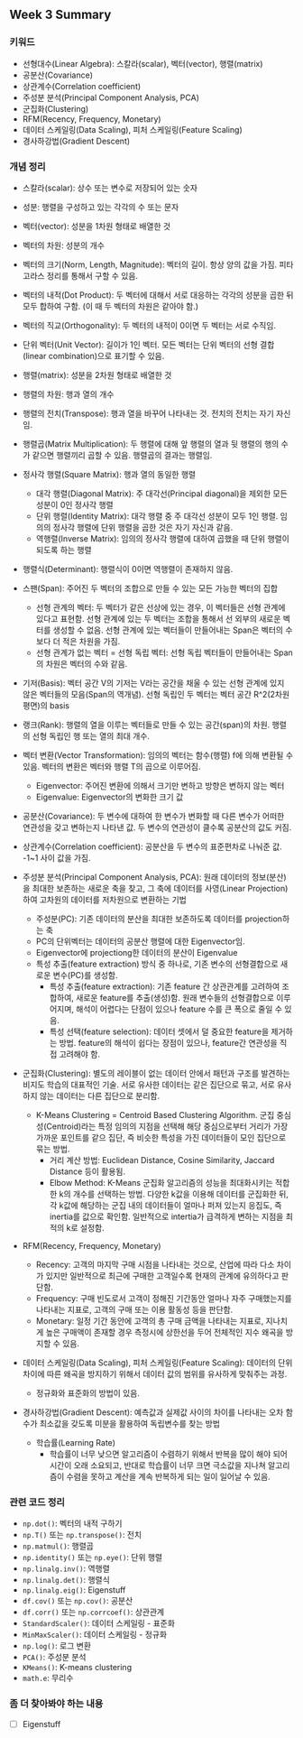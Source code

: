## Week 3 Summary 

### 키워드 
- 선형대수(Linear Algebra): 스칼라(scalar), 벡터(vector), 행렬(matrix) 
- 공분산(Covariance)
- 상관계수(Correlation coefficient)
- 주성분 분석(Principal Component Analysis, PCA) 
- 군집화(Clustering) 
- RFM(Recency, Frequency, Monetary)
- 데이터 스케일링(Data Scaling), 피처 스케일링(Feature Scaling)
- 경사하강법(Gradient Descent)


### 개념 정리 
-  스칼라(scalar): 상수 또는 변수로 저장되어 있는 숫자 
  - 성분: 행렬을 구성하고 있는 각각의 수 또는 문자 
  
-  벡터(vector): 성분을 1차원 형태로 배열한 것  
  - 벡터의 차원: 성분의 개수 
  - 벡터의 크기(Norm, Length, Magnitude): 벡터의 길이. 항상 양의 값을 가짐. 피타고라스 정리를 통해서 구할 수 있음.  
  - 벡터의 내적(Dot Product): 두 벡터에 대해서 서로 대응하는 각각의 성분을 곱한 뒤 모두 합하여 구함. (이 때 두 벡터의 차원은 같아야 함.) 
  - 벡터의 직교(Orthogonality): 두 벡터의 내적이 0이면 두 벡터는 서로 수직임. 
  - 단위 벡터(Unit Vector): 길이가 1인 벡터. 모든 벡터는 단위 벡터의 선형 결합(linear combination)으로 표기할 수 있음.  
  
-  행렬(matrix): 성분을 2차원 형태로 배열한 것 
  - 행렬의 차원: 행과 열의 개수 
  - 행렬의 전치(Transpose): 행과 열을 바꾸어 나타내는 것. 전치의 전치는 자기 자신임. 
  - 행렬곱(Matrix Multiplication): 두 행렬에 대해 앞 행렬의 열과 뒷 행렬의 행의 수가 같으면 행렬끼리 곱할 수 있음. 행렬곱의 결과는 행렬임. 
  - 정사각 행렬(Square Matrix): 행과 열의 동일한 행렬 
    - 대각 행렬(Diagonal Matrix): 주 대각선(Principal diagonal)을 제외한 모든 성분이 0인 정사각 행렬
    - 단위 행렬(Identity Matrix): 대각 행렬 중 주 대각선 성분이 모두 1인 행렬. 임의의 정사각 행렬에 단위 행렬을 곱한 것은 자기 자신과 같음.  
    - 역행렬(Inverse Matrix): 임의의 정사각 행렬에 대하여 곱했을 때 단위 행렬이 되도록 하는 행렬
  - 행렬식(Determinant): 행렬식이 0이면 역행렬이 존재하지 않음.   
  
- 스팬(Span): 주어진 두 벡터의 조합으로 만들 수 있는 모든 가능한 벡터의 집합 
  - 선형 관계의 벡터: 두 벡터가 같은 선상에 있는 경우, 이 벡터들은 선형 관계에 있다고 표현함. 선형 관계에 있는 두 벡터는 조합을 통해서 선 외부의 새로운 벡터를 생성할 수 없음. 선형 관계에 있는 벡터들이 만들어내는 Span은 벡터의 수보다 더 적은 차원을 가짐. 
  - 선형 관계가 없는 벡터 = 선형 독립 벡터: 선형 독립 벡터들이 만들어내는 Span의 차원은 벡터의 수와 같음.  
- 기저(Basis): 벡터 공간 V의 기저는 V라는 공간을 채울 수 있는 선형 관계에 있지 않은 벡터들의 모음(Span의 역개념). 선형 독립인 두 벡터는 벡터 공간 R^2(2차원 평면)의 basis
- 랭크(Rank): 행렬의 열을 이루는 벡터들로 만들 수 있는 공간(span)의 차원. 행렬의 선형 독립인 행 또는 열의 최대 개수.  

- 벡터 변환(Vector Transformation): 임의의 벡터는 함수(행렬) f에 의해 변환될 수 있음. 벡터의 변환은 벡터와 행렬 T의 곱으로 이루어짐. 
  - Eigenvector: 주어진 변환에 의해서 크기만 변하고 방향은 변하지 않는 벡터 
  - Eigenvalue: Eigenvector의 변화한 크기 값

- 공분산(Covariance): 두 변수에 대하여 한 변수가 변화할 때 다른 변수가 어떠한 연관성을 갖고 변하는지 나타낸 값. 두 변수의 연관성이 클수록 공분산의 값도 커짐.  
- 상관계수(Correlation coefficient): 공분산을 두 변수의 표준편차로 나눠준 값. -1~1 사이 값을 가짐. 
- 주성분 분석(Principal Component Analysis, PCA): 원래 데이터의 정보(분산)을 최대한 보존하는 새로운 축을 찾고, 그 축에 데이터를 사영(Linear Projection)하여 고차원의 데이터를 저차원으로 변환하는 기법 
  - 주성분(PC): 기존 데이터의 분산을 최대한 보존하도록 데이터를 projection하는 축 
  - PC의 단위벡터는 데이터의 공분산 행렬에 대한 Eigenvector임. 
  - Eigenvector에 projectiong한 데이터의 분산이 Eigenvalue 
  - 특성 추출(feature extraction) 방식 중 하나로, 기존 변수의 선형결합으로 새로운 변수(PC)를 생성함. 
    - 특성 추출(feature extraction): 기존 feature 간 상관관계를 고려하여 조합하여, 새로운 feature를 추출(생성)함. 원래 변수들의 선형결합으로 이루어지며, 해석이 어렵다는 단점이 있으나 feature 수를 큰 폭으로 줄일 수 있음. 
    - 특성 선택(feature selection): 데이터 셋에서 덜 중요한 feature을 제거하는 방법. feature의 해석이 쉽다는 장점이 있으나, feature간 연관성을 직접 고려해야 함. 
 
- 군집화(Clustering): 별도의 레이블이 없는 데이터 안에서 패턴과 구조를 발견하는 비지도 학습의 대표적인 기술. 서로 유사한 데이터는 같은 집단으로 묶고, 서로 유사하지 않는 데이터는 다른 집단으로 분리함. 
  - K-Means Clustering = Centroid Based Clustering Algorithm. 군집 중심성(Centroid)라는 특정 임의의 지점을 선택해 해당 중심으로부터 거리가 가장 가까운 포인트를 같으 집단, 즉 비슷한 특성을 가진 데이터들이 모인 집단으로 묶는 방법. 
    - 거리 계산 방법: Euclidean Distance, Cosine Similarity, Jaccard Distance 등이 활용됨. 
    - Elbow Method: K-Means 군집화 알고리즘의 성능을 최대화시키는 적합한 k의 개수를 선택하는 방법. 다양한 k값을 이용해 데이터를 군집화한 뒤, 각 k값에 해당하는 군집 내의 데이터들이 얼마나 퍼져 있는지 응집도, 즉 inertia를 값으로 확인함. 일반적으로 intertia가 급격하게 변하는 지점을 최적의 k로 설정함.  
    
- RFM(Recency, Frequency, Monetary)
  - Recency: 고객의 마지막 구매 시점을 나타내는 것으로, 산업에 따라 다소 차이가 있지만 일반적으로 최근에 구매한 고객일수록 현재의 관계에 유의하다고 판단함. 
  - Frequency: 구매 빈도로서 고객이 정해진 기간동안 얼마나 자주 구매했는지를 나타내는 지표로, 고객의 구매 또는 이용 활동성 등을 판단함.  
  - Monetary: 일정 기간 동안에 고객의 총 구매 금액을 나타내는 지표로, 지나치게 높은 구매액이 존재할 경우 측정시에 상한선을 두어 전체적인 지수 왜곡을 방지할 수 있음.  

- 데이터 스케일링(Data Scaling), 피처 스케일링(Feature Scaling): 데이터의 단위 차이에 따른 왜곡을 방지하기 위해서 데이터 값의 범위를 유사하게 맞춰주는 과정.  
  - 정규화와 표준화의 방법이 있음.  

- 경사하강법(Gradient Descent): 예측값과 실제값 사이의 차이를 나타내는 오차 함수가 최소값을 갖도록 미분을 활용하여 독립변수를 찾는 방법  
  - 학습률(Learning Rate)
    - 학습률이 너무 낮으면 알고리즘이 수렴하기 위해서 반복을 많이 해야 되어 시간이 오래 소요되고, 반대로 학습률이 너무 크면 극소값을 지나쳐 알고리즘이 수렴을 못하고 계산을 계속 반복하게 되는 일이 일어날 수 있음. 

  
### 관련 코드 정리 
- `np.dot()`: 벡터의 내적 구하기 
- `np.T()` 또는 `np.transpose()`: 전치  
- `np.matmul()`: 행렬곱 
- `np.identity()` 또는 `np.eye()`: 단위 행렬
- `np.linalg.inv()`: 역행렬 
- `np.linalg.det()`: 행렬식
- `np.linalg.eig()`: Eigenstuff 
- `df.cov()` 또는 `np.cov()`: 공분산 
- `df.corr()` 또는 `np.corrcoef()`: 상관관계 
- `StandardScaler()`: 데이터 스케일링 - 표준화 
- `MinMaxScaler()`: 데이터 스케일링 - 정규화 
- `np.log()`: 로그 변환 
- `PCA()`: 주성분 분석 
- `KMeans()`: K-means clustering 
- `math.e`: 무리수 


### 좀 더 찾아봐야 하는 내용
- [ ] Eigenstuff 

